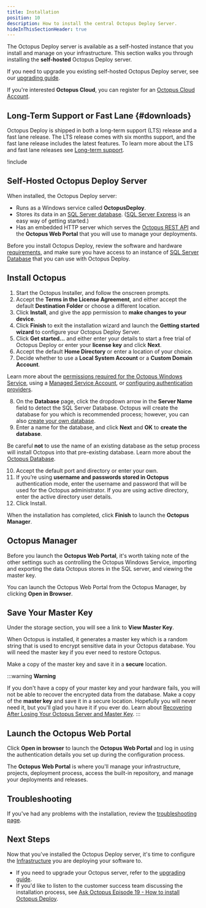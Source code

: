 ```yaml
---
title: Installation
position: 10
description: How to install the central Octopus Deploy Server.
hideInThisSectionHeader: true
---
```


The Octopus Deploy server is available as a self-hosted instance that you install and manage on your infrastructure. This section walks you through installing the **self-hosted** Octopus Deploy server.

If you need to upgrade you existing self-hosted Octopus Deploy server, see our [upgrading guide](/docs/administration/upgrading/index.md).

If you're interested **Octopus Cloud**, you can register for an [Octopus Cloud Account](https://octopus.com/account/register).

## Long-Term Support or Fast Lane {#downloads}

Octopus Deploy is shipped in both a long-term support (LTS) release and a fast lane release. The LTS release comes with six months support, and the fast lane release includes the latest features. To learn more about the LTS and fast lane releases see [Long-term support](/docs/administration/upgrading/long-term-support.md).

!include <server-downloads>

## Self-Hosted Octopus Deploy Server

When installed, the Octopus Deploy server:

- Runs as a Windows service called **OctopusDeploy**.
- Stores its data in an [SQL Server database](/docs/installation/sql-server-database.md). ([SQL Server Express](http://downloadsqlserverexpress.com/) is an easy way of getting started.)
- Has an embedded HTTP server which serves the [Octopus REST API](/docs/octopus-rest-api/index.md) and the  **Octopus Web Portal** that you will use to manage your deployments.

Before you install Octopus Deploy, review the software and hardware [requirements](/docs/installation/requirements.md), and make sure you have access to an instance of [SQL Server Database](/docs/installation/sql-server-database.md) that you can use with Octopus Deploy.


## Install Octopus

1. Start the Octopus Installer, and follow the onscreen prompts.
2. Accept the **Terms in the License Agreement**, and either accept the default **Destination Folder** or choose a different location.
3. Click **Install**, and give the app permission to **make changes to your device**.
4. Click **Finish** to exit the installation wizard and launch the **Getting started wizard** to configure your Octopus Deploy Server.
5. Click **Get started...** and either enter your details to start a free trial of Octopus Deploy or enter your **license key** and click **Next**.
6. Accept the default **Home Directory** or enter a location of your choice.
7. Decide whether to use a **Local System Account** or a **Custom Domain Account**.

  Learn more about the [permissions required for the Octopus Windows Service](/docs/installation/permissions-for-the-octopus-windows-service.md), using a [Managed Service Account](/docs/installation/managed-service-account.md), or [configuring authentication providers](/docs/administration/authentication/index.md).

8. On the **Database** page, click the dropdown arrow in the **Server Name** field to detect the SQL Server Database. Octopus will create the database for you which is recommended process; however, you can also [create your own database](/docs/installation/sql-server-database.md#creating-the-database).
9. Enter a name for the database, and click **Next** and **OK** to **create the database**.

  Be careful **not** to use the name of an existing database as the setup process will install Octopus into that pre-existing database. Learn more about the [Octopus Database](/docs/administration/data/octopus-database/index.md).

10. Accept the default port and directory or enter your own.
11. If you’re using **username and passwords stored in Octopus** authentication mode, enter the username and password that will be used for the Octopus administrator. If you are using active directory, enter the active directory user details.
12. Click Install.

When the installation has completed, click **Finish** to launch the **Octopus Manager**.

## Octopus Manager

Before you launch the **Octopus Web Portal**, it's worth taking note of the other settings such as controlling the Octopus Windows Service, importing and exporting the data Octopus stores in the SQL server, and viewing the master key.

You can launch the Octopus Web Portal from the Octopus Manager, by clicking **Open in Browser**.

## Save Your Master Key

Under the storage section, you will see a link to **View Master Key**.

When Octopus is installed, it generates a master key which is a random string that is used to encrypt sensitive data in your Octopus database. You will need the master key if you ever need to restore Octopus.

Make a copy of the master key and save it in a **secure** location.

:::warning
**Warning**

If you don't have a copy of your master key and your hardware fails, you will not be able to recover the encrypted data from the database. Make a copy of the **master key** and save it in a secure location. Hopefully you will never need it, but you'll glad you have it if you ever do. Learn about [Recovering After Losing Your Octopus Server and Master Key](/docs/administration/managing-infrastructure/lost-master-key.md).
:::

## Launch the Octopus Web Portal

Click **Open in browser** to launch the **Octopus Web Portal** and log in using the authentication details you set up during the configuration process.

The **Octopus Web Portal**  is where you'll manage your infrastructure, projects, deployment process, access the built-in repository, and manage your deployments and releases.

## Troubleshooting

If you've had any problems with the installation, review the [troubleshooting page](/docs/installation/troubleshooting.md).

## Next Steps

Now that you've installed the Octopus Deploy server, it's time to configure the [Infrastructure](/docs/infrastructure/index.md) you are deploying your software to.

 - If you need to upgrade your Octopus server, refer to the [upgrading guide](/docs/administration/upgrading/index.md).
 - If you'd like to listen to the customer success team discussing the installation process, see [Ask Octopus Episode 19 - How to install Octopus Deploy](https://www.youtube.com/watch?v=P_qUe4ZiqGM).
